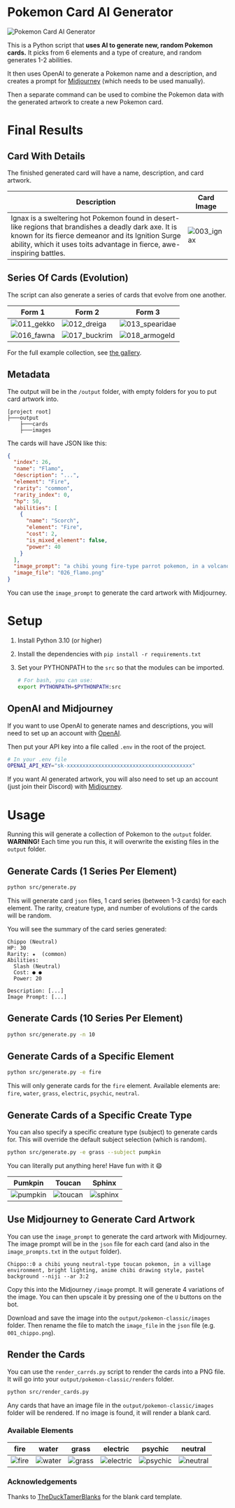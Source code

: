 # Pokemon Card AI Generator

![Pokemon Card AI Generator](generator_image.png)

This is a Python script that **uses AI to generate new, random Pokemon cards.** It picks
from 6 elements and a type of creature, and random generates 1-2 abilities.

It then uses OpenAI to generate a Pokemon name and a description, and creates
a prompt for [Midjourney](https://midjourney.com/home) (which needs to be used manually).

Then a separate command can be used to combine the Pokemon data with the generated artwork to create a new Pokemon card.

# Final Results

## Card With Details

The finished generated card will have a name, description, and card artwork.

| Description                                                                                                                                                                                                                           | Card Image                                  |
| ------------------------------------------------------------------------------------------------------------------------------------------------------------------------------------------------------------------------------------- | ------------------------------------------- |
| Ignax is a sweltering hot Pokemon found in desert-like regions that brandishes a deadly dark axe. It is known for its fierce demeanor and its Ignition Surge ability, which it uses toits advantage in fierce, awe-inspiring battles. | ![003_ignax](gallery/renders/003_ignax.png) |



## Series Of Cards (Evolution)

The script can also generate a series of cards that evolve from one another.

| Form 1                                      | Form 2                                          | Form 3                                              |
| ------------------------------------------- | ----------------------------------------------- | --------------------------------------------------- |
| ![011_gekko](gallery/renders/011_gekko.png) | ![012_dreiga](gallery/renders/012_dreiga.png)   | ![013_spearidae](gallery/renders/013_spearidae.png) |
| ![016_fawna](gallery/renders/016_fawna.png) | ![017_buckrim](gallery/renders/017_buckrim.png) | ![018_armogeld](gallery/renders/018_armogeld.png)   |

For the full example collection, see [the gallery](./gallery).

## Metadata

The output will be in the `/output` folder, with empty folders for you to put card artwork into.

```
[project root]
├───output
    ├───cards
    ├───images
```

The cards will have JSON like this:

```json
{
  "index": 26,
  "name": "Flamo",
  "description": "...",
  "element": "Fire",
  "rarity": "common",
  "rarity_index": 0,
  "hp": 50,
  "abilities": [
    {
      "name": "Scorch",
      "element": "Fire",
      "cost": 2,
      "is_mixed_element": false,
      "power": 40
    }
  ],
  "image_prompt": "a chibi young fire-type parrot pokemon, in a volcano environment, lava texture background, anime chibi drawing style, pastel background --niji --ar 3:2",
  "image_file": "026_flamo.png"
}
```

You can use the `image_prompt` to generate the card artwork with Midjourney.

# Setup

1. Install Python 3.10 (or higher)
2. Install the dependencies with `pip install -r requirements.txt`
3. Set your PYTHONPATH to the `src` so that the modules can be imported.

   ```bash
   # For bash, you can use:
   export PYTHONPATH=$PYTHONPATH:src
   ```

## OpenAI and Midjourney

If you want to use OpenAI to generate names and descriptions, you will need to set up an account with [OpenAI](https://openai.com/).

Then put your API key into a file called `.env` in the root of the project.

```bash
# In your .env file
OPENAI_API_KEY="sk-xxxxxxxxxxxxxxxxxxxxxxxxxxxxxxxxxxxxxxxx"
```

If you want AI generated artwork, you will also need to set up an account (just join their Discord) with [Midjourney](https://midjourney.com/home).

# Usage

Running this will generate a collection of Pokemon to the `output` folder. **WARNING!** Each time you run this, it will overwrite the existing files in the `output` folder.

## Generate Cards (1 Series Per Element)

```bash
python src/generate.py
```

This will generate card `json` files, 1 card series (between 1-3 cards) for each element. The rarity, creature type, and number of evolutions of the cards will be random.

You will see the summary of the card series generated:

```
Chippo (Neutral)
HP: 30
Rarity: ★  (common)
Abilities:
  Slash (Neutral)
  Cost: ● ●
  Power: 20

Description: [...]
Image Prompt: [...]
```

## Generate Cards (10 Series Per Element)

```bash
python src/generate.py -n 10
```

## Generate Cards of a Specific Element

```bash
python src/generate.py -e fire
```

This will only generate cards for the `fire` element. Available elements are: `fire`, `water`, `grass`, `electric`, `psychic`, `neutral`.

## Generate Cards of a Specific Create Type

You can also specify a specific creature type (subject) to generate cards for. This will override the default subject selection (which is random).

```bash
python src/generate.py -e grass --subject pumpkin
```

You can literally put anything here! Have fun with it 😄

| Pumkpin                                     | Toucan                                    | Sphinx                                     |
| ------------------------------------------- | ----------------------------------------- | ------------------------------------------ |
| ![pumpkin](gallery/renders/001_regalot.png) | ![toucan](gallery/renders/001_chippo.png) | ![sphinx](gallery/renders/002_sfyrinx.png) |

## Use Midjourney to Generate Card Artwork

You can use the `image_prompt` to generate the card artwork with Midjourney. The image prompt will be in the `json` file for each card (and also in the `image_prompts.txt` in the `output` folder).

```
Chippo::0 a chibi young neutral-type toucan pokemon, in a village environment, bright lighting, anime chibi drawing style, pastel background --niji --ar 3:2
```

Copy this into the Midjourney `/image` prompt. It will generate 4 variations of the image. You can then upscale it by pressing one of the `U` buttons on the bot.

Download and save the image into the `output/pokemon-classic/images` folder. Then rename the file to match the `image_file` in the `json` file (e.g. `001_chippo.png`).

## Render the Cards

You can use the `render_carrds.py` script to render the cards into a PNG file. It will go into your `output/pokemon-classic/renders` folder.

```bash
python src/render_cards.py
```

Any cards that have an image file in the `output/pokemon-classic/images` folder will be rendered. If no image is found, it will render a blank card.

### Available Elements

| fire                                         | water                                          | grass                                          | electric                                             | psychic                                            | neutral                                            |
| -------------------------------------------- | ---------------------------------------------- | ---------------------------------------------- | ---------------------------------------------------- | -------------------------------------------------- | -------------------------------------------------- |
| ![fire](resources/elements/fire_element.png) | ![water](resources/elements/water_element.png) | ![grass](resources/elements/grass_element.png) | ![electric](resources/elements/electric_element.png) | ![psychic](resources/elements/psychic_element.png) | ![neutral](resources/elements/neutral_element.png) |

### Acknowledgements

Thanks to [TheDuckTamerBlanks](https://www.deviantart.com/katarawaterbender) for the blank card template.
